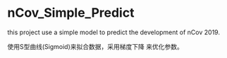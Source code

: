 # nCov_Simple_Predict
this project use a simple model to predict the development of nCov 2019.

使用S型曲线(Sigmoid)来拟合数据，采用梯度下降 来优化参数。